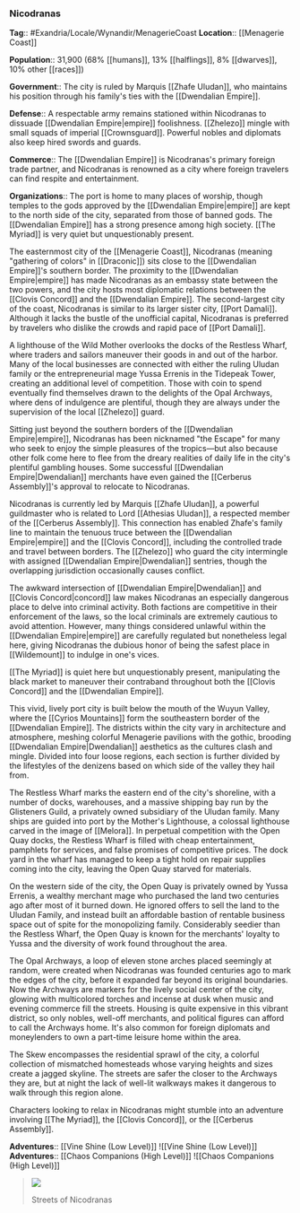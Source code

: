 ### Nicodranas
**Tag**:: #Exandria/Locale/Wynandir/MenagerieCoast
**Location**:: [[Menagerie Coast]]

**Population**:: 31,900 (68% [[humans]], 13% [[halflings]], 8% [[dwarves]], 10% other [[races]])

**Government**:: The city is ruled by Marquis [[Zhafe Uludan]], who maintains his position through his family's ties with the [[Dwendalian Empire]].

**Defense**:: A respectable army remains stationed within Nicodranas to dissuade [[Dwendalian Empire|empire]] foolishness. [[Zhelezo]] mingle with small squads of imperial [[Crownsguard]]. Powerful nobles and diplomats also keep hired swords and guards.

**Commerce**:: The [[Dwendalian Empire]] is Nicodranas's primary foreign trade partner, and Nicodranas is renowned as a city where foreign travelers can find respite and entertainment.

**Organizations**:: The port is home to many places of worship, though temples to the gods approved by the [[Dwendalian Empire|empire]] are kept to the north side of the city, separated from those of banned gods. The [[Dwendalian Empire]] has a strong presence among high society. [[The Myriad]] is very quiet but unquestionably present.

The easternmost city of the [[Menagerie Coast]], Nicodranas (meaning "gathering of colors" in [[Draconic]]) sits close to the [[Dwendalian Empire]]'s southern border. The proximity to the [[Dwendalian Empire|empire]] has made Nicodranas as an embassy state between the two powers, and the city hosts most diplomatic relations between the [[Clovis Concord]] and the [[Dwendalian Empire]]. The second-largest city of the coast, Nicodranas is similar to its larger sister city, [[Port Damali]]. Although it lacks the bustle of the unofficial capital, Nicodranas is preferred by travelers who dislike the crowds and rapid pace of [[Port Damali]].

A lighthouse of the Wild Mother overlooks the docks of the Restless Wharf, where traders and sailors maneuver their goods in and out of the harbor. Many of the local businesses are connected with either the ruling Uludan family or the entrepreneurial mage Yussa Errenis in the Tidepeak Tower, creating an additional level of competition. Those with coin to spend eventually find themselves drawn to the delights of the Opal Archways, where dens of indulgence are plentiful, though they are always under the supervision of the local [[Zhelezo]] guard.

Sitting just beyond the southern borders of the [[Dwendalian Empire|empire]], Nicodranas has been nicknamed "the Escape" for many who seek to enjoy the simple pleasures of the tropics—but also because other folk come here to flee from the dreary realities of daily life in the city's plentiful gambling houses. Some successful [[Dwendalian Empire|Dwendalian]] merchants have even gained the [[Cerberus Assembly]]'s approval to relocate to Nicodranas.

Nicodranas is currently led by Marquis [[Zhafe Uludan]], a powerful guildmaster who is related to Lord [[Athesias Uludan]], a respected member of the [[Cerberus Assembly]]. This connection has enabled Zhafe's family line to maintain the tenuous truce between the [[Dwendalian Empire|empire]] and the [[Clovis Concord]], including the controlled trade and travel between borders. The [[Zhelezo]] who guard the city intermingle with assigned [[Dwendalian Empire|Dwendalian]] sentries, though the overlapping jurisdiction occasionally causes conflict.

The awkward intersection of [[Dwendalian Empire|Dwendalian]] and [[Clovis Concord|concord]] law makes Nicodranas an especially dangerous place to delve into criminal activity. Both factions are competitive in their enforcement of the laws, so the local criminals are extremely cautious to avoid attention. However, many things considered unlawful within the [[Dwendalian Empire|empire]] are carefully regulated but nonetheless legal here, giving Nicodranas the dubious honor of being the safest place in [[Wildemount]] to indulge in one's vices.

[[The Myriad]] is quiet here but unquestionably present, manipulating the black market to maneuver their contraband throughout both the [[Clovis Concord]] and the [[Dwendalian Empire]].

This vivid, lively port city is built below the mouth of the Wuyun Valley, where the [[Cyrios Mountains]] form the southeastern border of the [[Dwendalian Empire]]. The districts within the city vary in architecture and atmosphere, meshing colorful Menagerie pavilions with the gothic, brooding [[Dwendalian Empire|Dwendalian]] aesthetics as the cultures clash and mingle. Divided into four loose regions, each section is further divided by the lifestyles of the denizens based on which side of the valley they hail from.

The Restless Wharf marks the eastern end of the city's shoreline, with a number of docks, warehouses, and a massive shipping bay run by the Glisteners Guild, a privately owned subsidiary of the Uludan family. Many ships are guided into port by the Mother's Lighthouse, a colossal lighthouse carved in the image of [[Melora]]. In perpetual competition with the Open Quay docks, the Restless Wharf is filled with cheap entertainment, pamphlets for services, and false promises of competitive prices. The dock yard in the wharf has managed to keep a tight hold on repair supplies coming into the city, leaving the Open Quay starved for materials.

On the western side of the city, the Open Quay is privately owned by Yussa Errenis, a wealthy merchant mage who purchased the land two centuries ago after most of it burned down. He ignored offers to sell the land to the Uludan Family, and instead built an affordable bastion of rentable business space out of spite for the monopolizing family. Considerably seedier than the Restless Wharf, the Open Quay is known for the merchants' loyalty to Yussa and the diversity of work found throughout the area.

The Opal Archways, a loop of eleven stone arches placed seemingly at random, were created when Nicodranas was founded centuries ago to mark the edges of the city, before it expanded far beyond its original boundaries. Now the Archways are markers for the lively social center of the city, glowing with multicolored torches and incense at dusk when music and evening commerce fill the streets. Housing is quite expensive in this vibrant district, so only nobles, well-off merchants, and political figures can afford to call the Archways home. It's also common for foreign diplomats and moneylenders to own a part-time leisure home within the area.

The Skew encompasses the residential sprawl of the city, a colorful collection of mismatched homesteads whose varying heights and sizes create a jagged skyline. The streets are safer the closer to the Archways they are, but at night the lack of well-lit walkways makes it dangerous to walk through this region alone.

Characters looking to relax in Nicodranas might stumble into an adventure involving [[The Myriad]], the [[Clovis Concord]], or the [[Cerberus Assembly]].

**Adventures**:: [[Vine Shine (Low Level)]]
![[Vine Shine (Low Level)]]
**Adventures**:: [[Chaos Companions (High Level)]]
![[Chaos Companions (High Level)]]
> ![](https://media.dndbeyond.com/compendium-images/egtw/yDOyqyOocErRgYJK/03-04.png)
> 
> Streets of Nicodranas